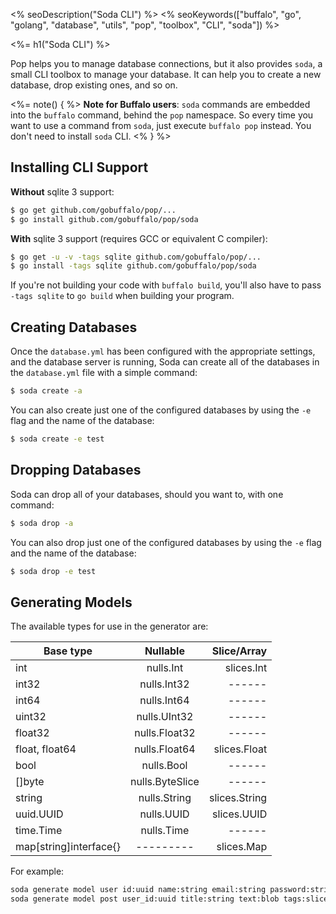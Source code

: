 <% seoDescription("Soda CLI") %>
<% seoKeywords(["buffalo", "go", "golang", "database", "utils", "pop", "toolbox", "CLI", "soda"]) %>

<%= h1("Soda CLI") %>

Pop helps you to manage database connections, but it also provides `soda`, a small CLI toolbox to manage your database. It can help you to create a new database, drop existing ones, and so on.

<%= note() { %>
**Note for Buffalo users**: `soda` commands are embedded into the `buffalo` command, behind the `pop` namespace. So every time you want to use a command from `soda`, just execute `buffalo pop` instead. You don't need to install `soda` CLI.
<% } %>

## Installing CLI Support

**Without** sqlite 3 support:

```bash
$ go get github.com/gobuffalo/pop/...
$ go install github.com/gobuffalo/pop/soda
```

**With** sqlite 3 support (requires GCC or equivalent C compiler):

```bash
$ go get -u -v -tags sqlite github.com/gobuffalo/pop/...
$ go install -tags sqlite github.com/gobuffalo/pop/soda
```

If you're not building your code with `buffalo build`, you'll also have to pass `-tags sqlite` to `go build` when building your program.

## Creating Databases

Once the `database.yml` has been configured with the appropriate settings, and the database server is running, Soda can create all of the databases in the `database.yml` file with a simple command:

```bash
$ soda create -a
```

You can also create just one of the configured databases by using the `-e` flag and the name of the database:

```bash
$ soda create -e test
```

## Dropping Databases

Soda can drop all of your databases, should you want to, with one command:

```bash
$ soda drop -a
```

You can also drop just one of the configured databases by using the `-e` flag and the name of the database:

```bash
$ soda drop -e test
```

## Generating Models

The available types for use in the generator are:

| Base type             | Nullable        | Slice/Array |
|-----------------------|:---------------:|------------:|
|int                    |nulls.Int        |slices.Int   |
|int32                  |nulls.Int32      | ------      |
|int64                  |nulls.Int64      | ------      |
|uint32                 |nulls.UInt32     | ------      |
|float32                |nulls.Float32    | ------      |
|float, float64         |nulls.Float64    |slices.Float |
|bool                   |nulls.Bool       | ------      |
|[]byte                 |nulls.ByteSlice  | ------      |
|string                 |nulls.String     |slices.String|
|uuid.UUID              |nulls.UUID       |slices.UUID  |
|time.Time              |nulls.Time       | ------      |
|map[string]interface{} | ---------       |slices.Map   |


For example:

```bash
soda generate model user id:uuid name:string email:string password:string
soda generate model post user_id:uuid title:string text:blob tags:slices.String
```
